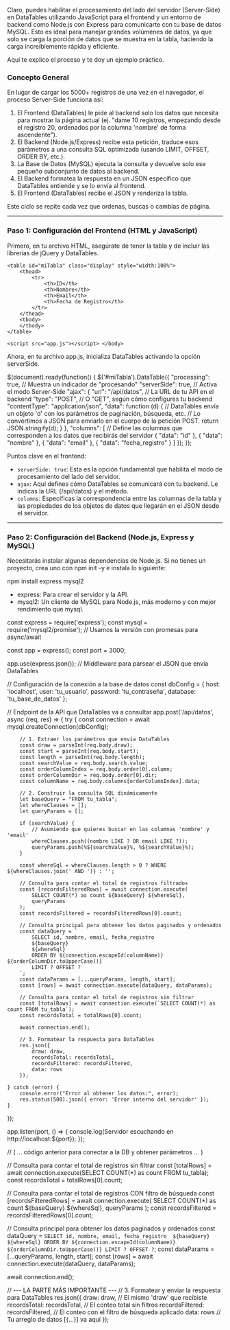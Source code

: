 Claro, puedes habilitar el procesamiento del lado del servidor (Server-Side) en DataTables utilizando JavaScript para el frontend y un entorno de backend como Node.js con Express para comunicarte con tu base de datos MySQL. Esto es ideal para manejar grandes volúmenes de datos, ya que solo se carga la porción de datos que se muestra en la tabla, haciendo la carga increíblemente rápida y eficiente.

Aquí te explico el proceso y te doy un ejemplo práctico.

### Concepto General

En lugar de cargar los 5000+ registros de una vez en el navegador, el proceso Server-Side funciona así:

1.  El Frontend (DataTables) le pide al backend solo los datos que necesita para mostrar la página actual (ej. "dame 10 registros, empezando desde el registro 20, ordenados por la columna 'nombre' de forma ascendente").
2.  El Backend (Node.js/Express) recibe esta petición, traduce esos parámetros a una consulta SQL optimizada (usando LIMIT, OFFSET, ORDER BY, etc.).
3.  La Base de Datos (MySQL) ejecuta la consulta y devuelve solo ese pequeño subconjunto de datos al backend.
4.  El Backend formatea la respuesta en un JSON específico que DataTables entiende y se lo envía al frontend.
5.  El Frontend (DataTables) recibe el JSON y renderiza la tabla.

Este ciclo se repite cada vez que ordenas, buscas o cambias de página.

-----

### Paso 1: Configuración del Frontend (HTML y JavaScript)

Primero, en tu archivo HTML, asegúrate de tener la tabla y de incluir las librerías de jQuery y DataTables.

<!DOCTYPE html>
<html lang="es">
<head>
    <meta charset="UTF-8">
    <title>DataTables Server-Side con Node.js</title>
    <script src="https://code.jquery.com/jquery-3.7.1.min.js"></script>
    <link rel="stylesheet" href="https://cdn.datatables.net/1.13.7/css/jquery.dataTables.min.css">
    <script src="https://cdn.datatables.net/1.13.7/js/jquery.dataTables.min.js"></script>
</head>
<body>

    <table id="miTabla" class="display" style="width:100%">
        <thead>
            <tr>
                <th>ID</th>
                <th>Nombre</th>
                <th>Email</th>
                <th>Fecha de Registro</th>
            </tr>
        </thead>
        <tbody>
        </tbody>
    </table>

    <script src="app.js"></script> </body>
</html>

Ahora, en tu archivo app.js, inicializa DataTables activando la opción serverSide.

$(document).ready(function() {
    $('#miTabla').DataTable({
        "processing": true, // Muestra un indicador de "procesando"
        "serverSide": true, // Activa el modo Server-Side
        "ajax": {
            "url": "/api/datos", // La URL de tu API en el backend
            "type": "POST",      // O "GET", según cómo configures tu backend
            "contentType": "application/json",
            "data": function (d) {
                // DataTables envía un objeto 'd' con los parámetros de paginación, búsqueda, etc.
                // Lo convertimos a JSON para enviarlo en el cuerpo de la petición POST.
                return JSON.stringify(d);
            }
        },
        "columns": [
            // Define las columnas que corresponden a los datos que recibirás del servidor
            { "data": "id" },
            { "data": "nombre" },
            { "data": "email" },
            { "data": "fecha_registro" }
        ]
    });
});

Puntos clave en el frontend:

  * `serverSide: true`: Esta es la opción fundamental que habilita el modo de procesamiento del lado del servidor.
  * `ajax`: Aquí defines cómo DataTables se comunicará con tu backend. Le indicas la URL (/api/datos) y el método.
  * `columns`: Especificas la correspondencia entre las columnas de la tabla y las propiedades de los objetos de datos que llegarán en el JSON desde el servidor.

-----

### Paso 2: Configuración del Backend (Node.js, Express y MySQL)

Necesitarás instalar algunas dependencias de Node.js. Si no tienes un proyecto, crea uno con npm init -y e instala lo siguiente:

npm install express mysql2

  * express: Para crear el servidor y la API.
  * mysql2: Un cliente de MySQL para Node.js, más moderno y con mejor rendimiento que mysql.

  const express = require('express');
const mysql = require('mysql2/promise'); // Usamos la versión con promesas para async/await

const app = express();
const port = 3000;

app.use(express.json()); // Middleware para parsear el JSON que envía DataTables

// Configuración de la conexión a la base de datos
const dbConfig = {
    host: 'localhost',
    user: 'tu_usuario',
    password: 'tu_contraseña',
    database: 'tu_base_de_datos'
};

// Endpoint de la API que DataTables va a consultar
app.post('/api/datos', async (req, res) => {
    try {
        const connection = await mysql.createConnection(dbConfig);

        // 1. Extraer los parámetros que envía DataTables
        const draw = parseInt(req.body.draw);
        const start = parseInt(req.body.start);
        const length = parseInt(req.body.length);
        const searchValue = req.body.search.value;
        const orderColumnIndex = req.body.order[0].column;
        const orderColumnDir = req.body.order[0].dir;
        const columnName = req.body.columns[orderColumnIndex].data;

        // 2. Construir la consulta SQL dinámicamente
        let baseQuery = "FROM tu_tabla";
        let whereClauses = [];
        let queryParams = [];

        if (searchValue) {
            // Asumiendo que quieres buscar en las columnas 'nombre' y 'email'
            whereClauses.push((nombre LIKE ? OR email LIKE ?));
            queryParams.push(%${searchValue}%, %${searchValue}%);
        }

        const whereSql = whereClauses.length > 0 ? WHERE ${whereClauses.join(' AND ')} : '';

        // Consulta para contar el total de registros filtrados
        const [recordsFilteredRows] = await connection.execute(
            SELECT COUNT(*) as count ${baseQuery} ${whereSql},
            queryParams
        );
        const recordsFiltered = recordsFilteredRows[0].count;

        // Consulta principal para obtener los datos paginados y ordenados
        const dataQuery = `
            SELECT id, nombre, email, fecha_registro 
            ${baseQuery} 
            ${whereSql}
            ORDER BY ${connection.escapeId(columnName)} ${orderColumnDir.toUpperCase()}
            LIMIT ? OFFSET ?
        `;
        const dataParams = [...queryParams, length, start];
        const [rows] = await connection.execute(dataQuery, dataParams);

        // Consulta para contar el total de registros sin filtrar
        const [totalRows] = await connection.execute(`SELECT COUNT(*) as count FROM tu_tabla`);
        const recordsTotal = totalRows[0].count;
        
        await connection.end();

        // 3. Formatear la respuesta para DataTables
        res.json({
            draw: draw,
            recordsTotal: recordsTotal,
            recordsFiltered: recordsFiltered,
            data: rows
        });

    } catch (error) {
        console.error("Error al obtener los datos:", error);
        res.status(500).json({ error: 'Error interno del servidor' });
    }
});

app.listen(port, () => {
    console.log(Servidor escuchando en http://localhost:${port});
});

// ( ... código anterior para conectar a la DB y obtener parámetros ... )

// Consulta para contar el total de registros sin filtrar
const [totalRows] = await connection.execute(SELECT COUNT(*) as count FROM tu_tabla);
const recordsTotal = totalRows[0].count;

// Consulta para contar el total de registros CON filtro de búsqueda
const [recordsFilteredRows] = await connection.execute(
    SELECT COUNT(*) as count ${baseQuery} ${whereSql},
    queryParams
);
const recordsFiltered = recordsFilteredRows[0].count;

// Consulta principal para obtener los datos paginados y ordenados
const dataQuery = `
    SELECT id, nombre, email, fecha_registro 
    ${baseQuery} 
    ${whereSql}
    ORDER BY ${connection.escapeId(columnName)} ${orderColumnDir.toUpperCase()}
    LIMIT ? OFFSET ?
`;
const dataParams = [...queryParams, length, start];
const [rows] = await connection.execute(dataQuery, dataParams);

await connection.end();

// --- LA PARTE MÁS IMPORTANTE ---
// 3. Formatear y enviar la respuesta para DataTables
res.json({
    draw: draw,                 // El mismo 'draw' que recibiste
    recordsTotal: recordsTotal, // El conteo total sin filtros
    recordsFiltered: recordsFiltered, // El conteo con el filtro de búsqueda aplicado
    data: rows                  // Tu arreglo de datos [{...}] va aquí
});
